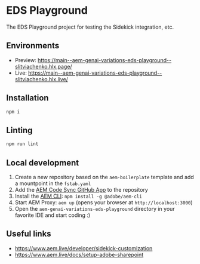 # EDS Playground
The EDS Playground project for testing the Sidekick integration, etc.

## Environments
- Preview: https://main--aem-genai-variations-eds-playground--slitviachenko.hlx.page/
- Live: https://main--aem-genai-variations-eds-playground--slitviachenko.hlx.live/

## Installation

```sh
npm i
```

## Linting

```sh
npm run lint
```

## Local development

1. Create a new repository based on the `aem-boilerplate` template and add a mountpoint in the `fstab.yaml`
1. Add the [AEM Code Sync GitHub App](https://github.com/apps/aem-code-sync) to the repository
1. Install the [AEM CLI](https://github.com/adobe/helix-cli): `npm install -g @adobe/aem-cli`
1. Start AEM Proxy: `aem up` (opens your browser at `http://localhost:3000`)
1. Open the `aem-genai-variations-eds-playground` directory in your favorite IDE and start coding :)

## Useful links
- https://www.aem.live/developer/sidekick-customization
- https://www.aem.live/docs/setup-adobe-sharepoint

